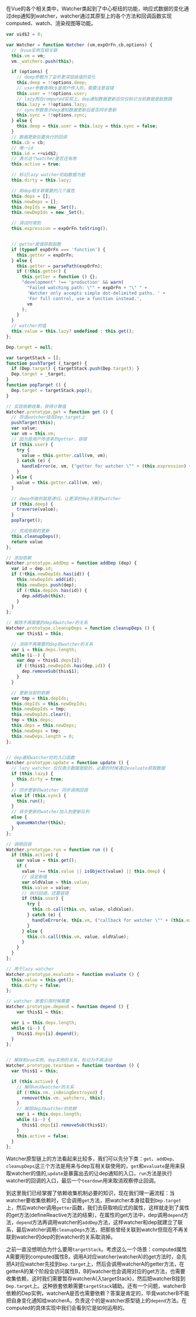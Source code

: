 在Vue的各个相关类中，Watcher类起到了中心枢纽的功能，响应式数据的变化通过dep通知到watcher，watcher通过其原型上的各个方法和回调函数实现computed、watch、渲染视图等功能。


```javascript
var uid$2 = 0;

var Watcher = function Watcher (vm,expOrFn,cb,options) {
  // 与vue实例互相关联
  this.vm = vm;
  vm._watchers.push(this);

  if (options) {
    // deep参数为了监听更深层级值的变化
    this.deep = !!options.deep;
    // user参数表明cb是用户传入的，需要注意容错
    this.user = !!options.user;
    // lazy用在computed实现上，dep通知数据更新后仅仅标识当前数据是脏数据
    this.lazy = !!options.lazy;
    // sync参数表示dep通知数据更新后是否同步更新
    this.sync = !!options.sync;
  } else {
    this.deep = this.user = this.lazy = this.sync = false;
  }
  // 数据更新后要执行的回调
  this.cb = cb;
  // 唯一id
  this.id = ++uid$2;
  // 表示这个watcher是否还有用
  this.active = true;

  // 标记lazy watcher初始数据为脏
  this.dirty = this.lazy; 

  // 和dep相关联需要的几个属性
  this.deps = [];
  this.newDeps = [];
  this.depIds = new _Set();
  this.newDepIds = new _Set();

  // 调试时用到
  this.expression = expOrFn.toString();


  // getter是值获取函数
  if (typeof expOrFn === 'function') {
    this.getter = expOrFn;
  } else {
    this.getter = parsePath(expOrFn);
    if (!this.getter) {
      this.getter = function () {};
      "development" !== 'production' && warn(
        "Failed watching path: \"" + expOrFn + "\" " +
        'Watcher only accepts simple dot-delimited paths. ' +
        'For full control, use a function instead.',
        vm
      );
    }
  }
  // watcher的值
  this.value = this.lazy? undefined : this.get();
};

Dep.target = null;

var targetStack = [];
function pushTarget (_target) {
  if (Dep.target) { targetStack.push(Dep.target); }
  Dep.target = _target;
}
function popTarget () {
  Dep.target = targetStack.pop();
}

// 实现依赖收集，获得计算值
Watcher.prototype.get = function get () {
  // 将该watcher挂在Dep.target上
  pushTarget(this);
  var value;
  var vm = this.vm;
  // 因为是用户传进来的getter，容错
  if (this.user) {
    try {
      value = this.getter.call(vm, vm);
    } catch (e) {
      handleError(e, vm, ("getter for watcher \"" + (this.expression) + "\""));
    }
  } else {
    value = this.getter.call(vm, vm);
  }

  // deep所做的就是递归，让更深的dep关联到watcher
  if (this.deep) {
    traverse(value);
  }
  popTarget();

  // 完成依赖的更新
  this.cleanupDeps();
  return value
};

// 添加依赖
Watcher.prototype.addDep = function addDep (dep) {
  var id = dep.id;
  if (!this.newDepIds.has(id)) {
    this.newDepIds.add(id);
    this.newDeps.push(dep);
    if (!this.depIds.has(id)) {
      dep.addSub(this);
    }
  }
};

// 解除不再需要的dep和watcher的关系
Watcher.prototype.cleanupDeps = function cleanupDeps () {
    var this$1 = this;

  // 消除不再需要的dep到watcher的关系
  var i = this.deps.length;
  while (i--) {
    var dep = this$1.deps[i];
    if (!this$1.newDepIds.has(dep.id)) {
      dep.removeSub(this$1);
    }
  }

  // 更新当前的依赖
  var tmp = this.depIds;
  this.depIds = this.newDepIds;
  this.newDepIds = tmp;
  this.newDepIds.clear();
  tmp = this.deps;
  this.deps = this.newDeps;
  this.newDeps = tmp;
  this.newDeps.length = 0;
};


// dep通知watcher时的入口函数
Watcher.prototype.update = function update () {
  // lazy watcher 仅仅表示数据是脏的，必要的时候通过evaluate获取数据
  if (this.lazy) {
    this.dirty = true;
  } 
  // 同步更新的watcher 同步调用回调
  else if (this.sync) {
    this.run();
  } 
  // 异步更新的watcher加入到更新队列
  else {
    queueWatcher(this);
  }
};

// 调用回调
Watcher.prototype.run = function run () {
  if (this.active) {
    var value = this.get();
    if (
      value !== this.value || isObject(value) || this.deep) {
      // 设定新值
      var oldValue = this.value;
      this.value = value;
      // 执行回调，还要容错
      if (this.user) {
        try {
          this.cb.call(this.vm, value, oldValue);
        } catch (e) {
          handleError(e, this.vm, ("callback for watcher \"" + (this.expression) + "\""));
        }
      } else {
        this.cb.call(this.vm, value, oldValue);
      }
    }
  }
};

// 用于lazy watcher
Watcher.prototype.evaluate = function evaluate () {
  this.value = this.get();
  this.dirty = false;
};

// watcher 嵌套引用时候需要
Watcher.prototype.depend = function depend () {
    var this$1 = this;

  var i = this.deps.length;
  while (i--) {
    this$1.deps[i].depend();
  }
};


// 解除和vue实例、dep实例的关系，标记为不再活动
Watcher.prototype.teardown = function teardown () {
  var this$1 = this;

  if (this.active) {
    // 解除vm对watcher的关系
    if (!this.vm._isBeingDestroyed) {
      remove(this.vm._watchers, this);
    }
    // 解除dep对watcher的依赖
    var i = this.deps.length;
    while (i--) {
      this$1.deps[i].removeSub(this$1);
    }
    this.active = false;
  }
};
```

Watcher原型链上的方法看起来比较多，我们可以先分下类：```get```、```addDep```、```cleanupDeps```这三个方法是用来与dep互相关联使用的，```get```和```evaluate```是用来获取watcher的值的,```update```是暴露出去的让dep通知的入口，```run```方法是执行watcher的回调的入口，最后一个```teardown```用来取消观察停止回调。

到这里我们已经掌握了依赖收集机制必要的知识，现在我们理一遍流程：当watcher要收集依赖时，它会调用```get```方法，把watcher本身挂载到```Dep.target```上，然后watcher调用```getter```函数，我们去获取响应式的属性，这样就走到了属性的get方法(defineReactive方法的结果)，在属性的get方法中，dep调用```depend```方法，```depend```方法再调用watcher的```addDep```方法，这样watcher和dep就建立了联系，最后watcher调用```cleanupDeps```方法，把那些曾经关联到watchr但现在不再关联到watcher的dep的到watcher的关系取消掉。


之前一直没想明白为什么要用```targetStack```。考虑这么一个场景：computed属性A需要用到computed属性B，调用A对应watcher(watcherA)的get方法时，会先把A对应watcher先挂到```Dep.target```上，然后会调用watcherA的getter方法，在getterA的某个阶段会访问属性B，B的watcher也会调用对应的get方法，也需要收集依赖，这时我们需要暂存watcherA(入targetStack)，然后把watcherB挂到```Dep.target```上。这种嵌套依赖需要```targetStack```辅助。还有一个问题，watcherB依赖的Dep实例，watcherA是否也需要依赖？答案是肯定的，毕竟watcherB不能把自身变化通知给watcherA，负责这个的是watcher原型链上的```depend```方法。在computed的具体实现中我们会看到它是如何运用的。